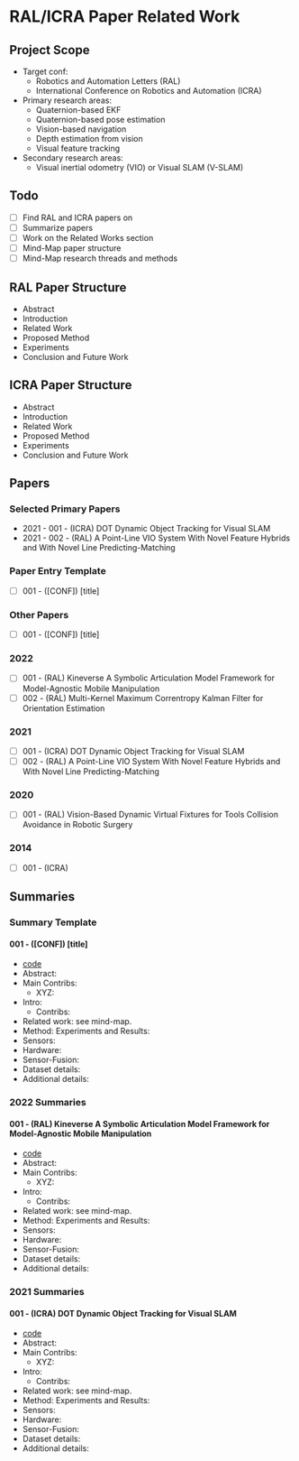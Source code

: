 # RAL/ICRA Paper Related Work

## Project Scope

- Target conf:
  - Robotics and Automation Letters (RAL)
  - International Conference on Robotics and Automation (ICRA)
- Primary research areas:
  - Quaternion-based EKF
  - Quaternion-based pose estimation
  - Vision-based navigation
  - Depth estimation from vision
  - Visual feature tracking
- Secondary research areas:
  - Visual inertial odometry (VIO) or Visual SLAM (V-SLAM)

## Todo

- [ ] Find RAL and ICRA papers on
- [ ] Summarize papers
- [ ] Work on the Related Works section
- [ ] Mind-Map paper structure
- [ ] Mind-Map research threads and methods

## RAL Paper Structure

- Abstract
- Introduction
- Related Work
- Proposed Method
- Experiments
- Conclusion and Future Work

## ICRA Paper Structure

- Abstract
- Introduction
- Related Work
- Proposed Method
- Experiments
- Conclusion and Future Work

## Papers

### Selected Primary Papers

- 2021 - 001 - (ICRA) DOT Dynamic Object Tracking for Visual SLAM
- 2021 - 002 - (RAL) A Point-Line VIO System With Novel Feature Hybrids and With Novel Line Predicting-Matching

### Paper Entry Template

- [ ] 001 - ([CONF]) [title]

### Other Papers

- [ ] 001 - ([CONF]) [title]

### 2022

- [ ] 001 - (RAL) Kineverse A Symbolic Articulation Model Framework for Model-Agnostic Mobile Manipulation
- [ ] 002 - (RAL) Multi-Kernel Maximum Correntropy Kalman Filter for Orientation Estimation

### 2021

- [ ] 001 - (ICRA) DOT Dynamic Object Tracking for Visual SLAM
- [ ] 002 - (RAL) A Point-Line VIO System With Novel Feature Hybrids and With Novel Line Predicting-Matching

### 2020

- [ ] 001 - (RAL) Vision-Based Dynamic Virtual Fixtures for Tools Collision Avoidance in Robotic Surgery

### 2014 

- [ ] 001 - (ICRA) 

## Summaries

### Summary Template

#### 001 - ([CONF]) [title]

- [code](https://github.com/zwbgood6/deform)
- Abstract:
- Main Contribs:
  - XYZ:
- Intro:
  - Contribs:
- Related work: see mind-map.
- Method:
  Experiments and Results:
- Sensors:
- Hardware:
- Sensor-Fusion:
- Dataset details:
- Additional details:

### 2022 Summaries

#### 001 - (RAL) Kineverse A Symbolic Articulation Model Framework for Model-Agnostic Mobile Manipulation

- [code](https://github.com/zwbgood6/deform)
- Abstract:
- Main Contribs:
  - XYZ:
- Intro:
  - Contribs:
- Related work: see mind-map.
- Method:
  Experiments and Results:
- Sensors:
- Hardware:
- Sensor-Fusion:
- Dataset details:
- Additional details:

### 2021 Summaries

#### 001 - (ICRA) DOT Dynamic Object Tracking for Visual SLAM

- [code](https://github.com/zwbgood6/deform)
- Abstract:
- Main Contribs:
  - XYZ:
- Intro:
  - Contribs:
- Related work: see mind-map.
- Method:
  Experiments and Results:
- Sensors:
- Hardware:
- Sensor-Fusion:
- Dataset details:
- Additional details:
